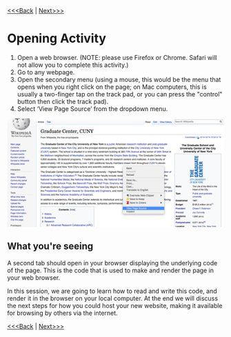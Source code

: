 [<<<Back](01-introduction.md) | [Next>>>](03-basic.md)

# Opening Activity

1. Open a web browser. (NOTE: please use Firefox or Chrome. Safari will not allow you to complete this activity.)
2. Go to any webpage.
3. Open the secondary menu (using a mouse, this would be the menu that opens when you right click on the page; on Mac computers, this is usually a two-finger tap on the track pad, or you can press the "control" button then click the track pad).
4. Select ‘View Page Source’ from the dropdown menu. 

![Image showing dropdown menu that appears when right clicking on a website in Chrome or Firefox](../images/page_source.jpeg)

## What you're seeing

A second tab should open in your browser displaying the underlying code of the page. This is the code that is used to make and render the page in your web browser. 

In this session, we are going to learn how to read and write this code, and render it in the browser on your local computer. At the end we will discuss the next steps for how you could host your new website, making it available for browsing by others via the internet.

[<<<Back](01-introduction.md) | [Next>>>](03-basic.md)
